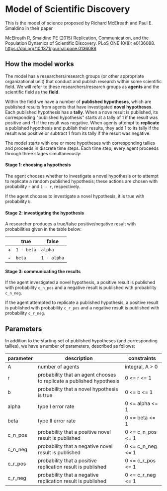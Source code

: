 # Model of Scientific Discovery

This is the model of science proposed by Richard McElreath and Paul E.
Smaldino in their paper

McElreath R, Smaldino PE (2015) Replication, Communication, and the Population Dynamics of Scientific Discovery. PLoS ONE 10(8): e0136088. https://doi.org/10.1371/journal.pone.0136088

## How the model works

The model has `A` researchers/research groups (or other appropriate
organizational unit) that conduct and publish research within some
scientific field. We will refer to these researchers/research groups as
**agents** and the scientific field as the **field**.

Within the field we have a number of **published hypotheses**, which are
published results from agents that have investigated **novel
hypotheses**. Each published hypothesis has a **tally**. When a nove
result is published, its corresponding "published hypothesis" starts at a
tally of 1 if the result was positive and -1 if the result was negative.
When agents attempt to **replicate** a published hypothesis and publish
their results, they add 1 to its tally if the result was positive or
subtract 1 from its tally if the result was negative.

The model starts with one or more hypotheses with corresponding tallies
and proceeds in discrete time steps. Each time step, every agent
proceeds through three stages simultaneously:

#### Stage 1: choosing a hypothesis

The agent chooses whether to investigate a novel hypothesis or to
attempt to replicate a random published hypothesis; these actions are
chosen with probability `r` and `1 - r`, respectively.

If the agent chooses to investigate a novel hypothesis, it is true with
probability `b`.

#### Stage 2: investigating the hypothesis

A researcher produces a true/false positive/negative result with
probabilities given in the table below:

|| true | false|
| --- | --- | --- |
|**+** | `1 - beta` | `alpha`|
|**-** | `beta` | `1 - alpha`|

#### Stage 3: communicating the results

If the agent investigated a novel hypothesis, a positive result is
published with probability `c_n_pos` and a negative result is published
with probability `c_n_neg`.

If the agent attempted to replicate a published hypothesis, a positive
result is published with probability `c_r_pos` and a negative result is
published with probability `c_r_neg`.

## Parameters

In addition to the starting set of published hypotheses (and corresponding
tallies), we have a number of parameters, described as follows:

parameter | description | constraints
--------- | ----------- | -----------
A | number of agents | integral, A > 0
r | probability that an agent chooses to replicate a published hypothesis | 0 <= r <= 1
b | probability that a novel hypothesis is true | 0 <= b <= 1
alpha | type I error rate | 0 <= alpha <= 1
beta | type II error rate | 0 <= beta <= 1
c_n_pos | probability that a positive novel result is published | 0 <= c_n_pos <= 1
c_n_neg | probability that a negative novel result is published | 0 <= c_n_neg <= 1
c_r_pos | probability that a positive replication result is published | 0 <= c_r_pos <= 1
c_r_neg | probability that a negative replication result is published | 0 <= c_r_neg <= 1
